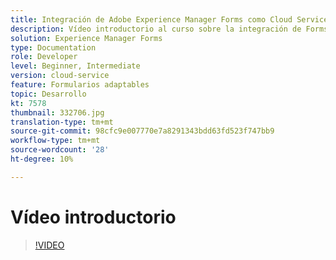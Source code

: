 ```yaml
---
title: Integración de Adobe Experience Manager Forms como Cloud Service con Adobe Sign
description: Vídeo introductorio al curso sobre la integración de Forms CS con Adobe Sign
solution: Experience Manager Forms
type: Documentation
role: Developer
level: Beginner, Intermediate
version: cloud-service
feature: Formularios adaptables
topic: Desarrollo
kt: 7578
thumbnail: 332706.jpg
translation-type: tm+mt
source-git-commit: 98cfc9e007770e7a8291343bdd63fd523f747bb9
workflow-type: tm+mt
source-wordcount: '28'
ht-degree: 10%

---
```



# Vídeo introductorio


>[!VIDEO](https://video.tv.adobe.com/v/332706?quality=12&learn=on)

